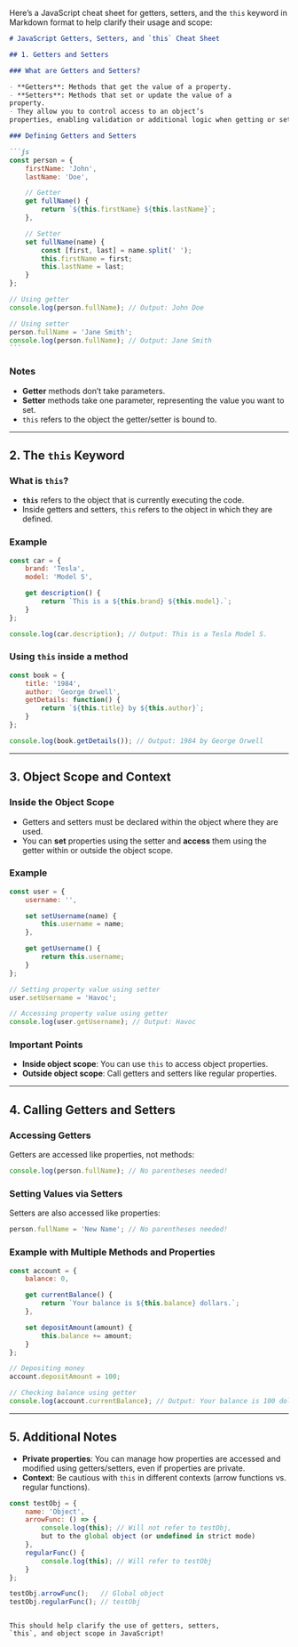 Here’s a JavaScript cheat sheet for getters, setters,
and the `this` keyword in Markdown format to help clarify
 their usage and scope:

````markdown
# JavaScript Getters, Setters, and `this` Cheat Sheet

## 1. Getters and Setters

### What are Getters and Setters?

- **Getters**: Methods that get the value of a property.
- **Setters**: Methods that set or update the value of a
property.
- They allow you to control access to an object’s
properties, enabling validation or additional logic when getting or setting values.

### Defining Getters and Setters

```js
const person = {
    firstName: 'John',
    lastName: 'Doe',

    // Getter
    get fullName() {
        return `${this.firstName} ${this.lastName}`;
    },

    // Setter
    set fullName(name) {
        const [first, last] = name.split(' ');
        this.firstName = first;
        this.lastName = last;
    }
};

// Using getter
console.log(person.fullName); // Output: John Doe

// Using setter
person.fullName = 'Jane Smith';
console.log(person.fullName); // Output: Jane Smith
```
````

### Notes

- **Getter** methods don’t take parameters.
- **Setter** methods take one parameter, representing the value you want to set.
- `this` refers to the object the getter/setter is bound to.

---

## 2. The `this` Keyword

### What is `this`?

- **`this`** refers to the object that is currently executing the code.
- Inside getters and setters, `this` refers to the object in which they are defined.

### Example

```js
const car = {
    brand: 'Tesla',
    model: 'Model S',

    get description() {
        return `This is a ${this.brand} ${this.model}.`;
    }
};

console.log(car.description); // Output: This is a Tesla Model S.
```

### Using `this` inside a method

```js
const book = {
    title: '1984',
    author: 'George Orwell',
    getDetails: function() {
        return `${this.title} by ${this.author}`;
    }
};

console.log(book.getDetails()); // Output: 1984 by George Orwell
```

---

## 3. Object Scope and Context

### Inside the Object Scope

- Getters and setters must be declared within the object where they are used.
- You can **set** properties using the setter and **access**
them using the getter within or outside the object scope.

### Example

```js
const user = {
    username: '',

    set setUsername(name) {
        this.username = name;
    },

    get getUsername() {
        return this.username;
    }
};

// Setting property value using setter
user.setUsername = 'Havoc';

// Accessing property value using getter
console.log(user.getUsername); // Output: Havoc
```

### Important Points

- **Inside object scope**: You can use `this` to access
  object properties.
- **Outside object scope**: Call getters and setters like regular properties.

---

## 4. Calling Getters and Setters

### Accessing Getters

Getters are accessed like properties, not methods:

```js
console.log(person.fullName); // No parentheses needed!
```

### Setting Values via Setters

Setters are also accessed like properties:

```js
person.fullName = 'New Name'; // No parentheses needed!
```

### Example with Multiple Methods and Properties

```js
const account = {
    balance: 0,

    get currentBalance() {
        return `Your balance is ${this.balance} dollars.`;
    },

    set depositAmount(amount) {
        this.balance += amount;
    }
};

// Depositing money
account.depositAmount = 100;

// Checking balance using getter
console.log(account.currentBalance); // Output: Your balance is 100 dollars.
```

---

## 5. Additional Notes

- **Private properties**: You can manage how properties are
  accessed and modified using getters/setters, even if
  properties are private.
- **Context**: Be cautious with `this` in different contexts (arrow functions vs. regular functions).

```js
const testObj = {
    name: 'Object',
    arrowFunc: () => {
        console.log(this); // Will not refer to testObj,
        but to the global object (or undefined in strict mode)
    },
    regularFunc() {
        console.log(this); // Will refer to testObj
    }
};

testObj.arrowFunc();   // Global object
testObj.regularFunc(); // testObj
```

```

This should help clarify the use of getters, setters,
`this`, and object scope in JavaScript!
```
